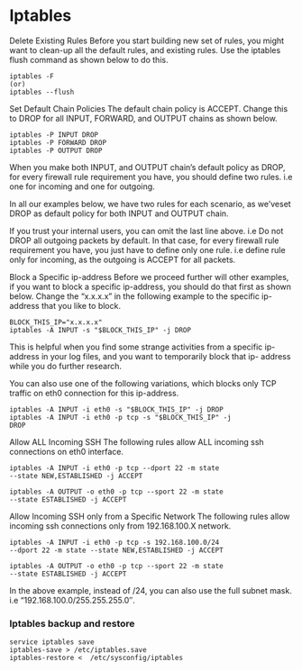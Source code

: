 # Iptables

Delete Existing Rules
Before you start building new set of rules, you might want to clean-up all the default rules, and existing rules. Use the iptables flush command as shown below to do this.
```
iptables -F
(or)
iptables --flush
```

Set Default Chain Policies
The default chain policy is ACCEPT. Change this to DROP for all INPUT, FORWARD, and OUTPUT chains as shown below.

```
iptables -P INPUT DROP
iptables -P FORWARD DROP
iptables -P OUTPUT DROP
```
When you make both INPUT, and OUTPUT chain’s default policy as DROP, for every firewall rule requirement you have, you should define two rules. i.e one for incoming and one for outgoing.

In all our examples below, we have two rules for each scenario, as we’veset DROP as default policy for both INPUT and OUTPUT chain.

If you trust your internal users, you can omit the last line above. i.e Do not DROP all outgoing packets by default. In that case, for every firewall rule requirement you have, you just have to define only one rule. i.e define rule only for incoming, as the outgoing is ACCEPT for all packets.

Block a Specific ip-address
Before we proceed further will other examples, if you want to block a specific ip-address, you should do that first as shown below. Change the “x.x.x.x” in the following example to the specific ip-address that you like to block.
```
BLOCK_THIS_IP="x.x.x.x"
iptables -A INPUT -s "$BLOCK_THIS_IP" -j DROP
```
This is helpful when you find some strange activities from a specific ip- address in your log files, and you want to temporarily block that ip- address while you do further research.

You can also use one of the following variations, which blocks only TCP traffic on eth0 connection for this ip-address.

```
iptables -A INPUT -i eth0 -s "$BLOCK_THIS_IP" -j DROP
iptables -A INPUT -i eth0 -p tcp -s "$BLOCK_THIS_IP" -j
DROP
```

Allow ALL Incoming SSH
The following rules allow ALL incoming ssh connections on eth0 interface.
```
iptables -A INPUT -i eth0 -p tcp --dport 22 -m state
--state NEW,ESTABLISHED -j ACCEPT

iptables -A OUTPUT -o eth0 -p tcp --sport 22 -m state
--state ESTABLISHED -j ACCEPT
```

Allow Incoming SSH only from a Specific Network
The following rules allow incoming ssh connections only from 192.168.100.X network.
```
iptables -A INPUT -i eth0 -p tcp -s 192.168.100.0/24
--dport 22 -m state --state NEW,ESTABLISHED -j ACCEPT

iptables -A OUTPUT -o eth0 -p tcp --sport 22 -m state
--state ESTABLISHED -j ACCEPT
```
In the above example, instead of /24, you can also use the full subnet mask. i.e “192.168.100.0/255.255.255.0′′.

### Iptables backup and restore
```
service iptables save
iptables-save > /etc/iptables.save
iptables-restore <  /etc/sysconfig/iptables
```